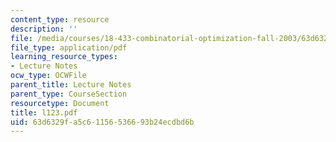 ```yaml
---
content_type: resource
description: ''
file: /media/courses/18-433-combinatorial-optimization-fall-2003/63d6329fa5c61156536693b24ecdbd6b_l123.pdf
file_type: application/pdf
learning_resource_types:
- Lecture Notes
ocw_type: OCWFile
parent_title: Lecture Notes
parent_type: CourseSection
resourcetype: Document
title: l123.pdf
uid: 63d6329f-a5c6-1156-5366-93b24ecdbd6b
---
```


